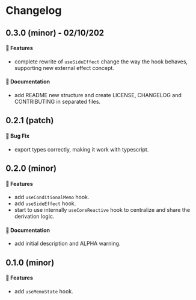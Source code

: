 # Changelog

## 0.3.0 (minor) - 02/10/202

#### :rocket: Features

- complete rewrite of `useSideEffect` change the way the hook behaves, supporting new external effect concept.

#### :memo: Documentation

- add README new structure and create LICENSE, CHANGELOG and CONTRIBUTING in separated files.

## 0.2.1 (patch)

#### :bug: Bug Fix

- export types correctly, making it work with typescript.

## 0.2.0 (minor)

#### :rocket: Features

- add `useConditionalMemo` hook.
- add `useSideEffect` hook.
- start to use internally `useCoreReactive` hook to centralize and share the derivation logic.

#### :memo: Documentation

- add initial description and ALPHA warning.

## 0.1.0 (minor)

#### :rocket: Features

- add `useMemoState` hook.
